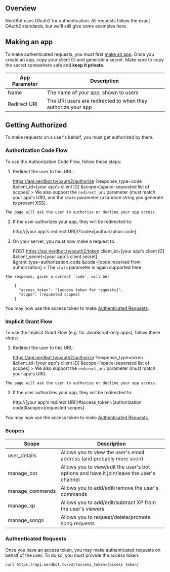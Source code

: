 ## Overview
NerdBot uses OAuth2 for authentication. All requests follow the exact OAuth2 standards, but we'll still give some examples here.

## Making an app
To make authenticated requests, you must first [make an app](https://nerdbot.tv/api/apps/new).
Once you create an app, copy your client ID and generate a secret.
Make sure to copy the secret somewhere safe and **keep it private**.

|App Parameter|Description|
|---|---|
|Name|The name of your app, shown to users|
|Redirect URI|The URI users are redirected to when they authorize your app|

## Getting Authorized
To make requests on a user's behalf, you must get authorized by them.

### Authorization Code Flow
To use the Authorization Code Flow, follow these steps:

  1. Redirect the user to this URL:
  
        https://api.nerdbot.tv/oauth2/authorize
          ?response_type=code
          &client_id=[your app's client ID]
          &scope=[space-separated list of scopes]
    > We also support the `redirect_uri` parameter (must match your app's URI), and the `state` parameter (a random string you generate to prevent XSS).
    
    The page will ask the user to authorize or decline your app access.
  
  2. If the user authorizes your app, they will be redirected to:
  
        http://[your app's redirect URI]/?code=[authorization code]
        
  3. On your server, you must now make a request to:
  
        POST https://api.nerdbot.tv/oauth2/token
               client_id=[your app's client ID]
               &client_secret=[your app's client secret]
               &grant_type=authorization_code
               &code=[code received from authorization]
    > The `state` parameter is again supported here.
    
    The response, given a correct `code`, will be:
    
        {
          "access_token": "[access token for requests]",
          "scope": [requested scopes]
        }
        
  You may now use the access token to make [Authenticated Requests](#authenticated-requests).
  
### Implicit Grant Flow
To use the Implicit Grant Flow (e.g. for JavaScript-only apps), follow these steps:

  1. Redirect the user to this URL:
  
        https://api.nerdbot.tv/oauth2/authorize
          ?response_type=token
          &client_id=[your app's client ID]
          &scope=[space-separated list of scopes]
    > We also support the `redirect_uri` parameter (must match your app's URI).
    
    The page will ask the user to authorize or decline your app access.
    
  2. If the user authorizes your app, they will be redirected to:
  
        http://[your app's redirect URI]/#access_token=[authorization code]&scope=[requested scopes]
        
  You may now use the access token to make [Authenticated Requests](#authenticated-requests).
  
### Scopes
|Scope|Description|
|---|---|
|user_details|Allows you to view the user's email address (and probably more soon)|
|manage_bot|Allows you to view/edit the user's bot options and have it join/leave the user's channel|
|manage_commands|Allows you to add/edit/remove the user's commands|
|manage_xp|Allows you to add/edit/subtract XP from the user's viewers|
|manage_songs|Allows you to request/delete/promote song requests|


### Authenticated Requests
Once you have an access token, you may make authenticated requests on behalf of the user.
To do so, you must provide the access token:

    curl https://api.nerdbot.tv/v2/?access_token=[access token]
